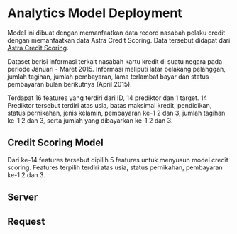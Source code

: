 # Analytics Model Deployment
Model ini dibuat dengan memanfaatkan data record nasabah pelaku credit dengan memanfaatkan data Astra Credit Scoring. Data tersebut didapat dari [Astra Credit Scoring](https://github.com/khairunisa6/Study-Case-Astra-Creditscore).

Dataset berisi informasi terkait nasabah kartu kredit di suatu negara pada periode Januari - Maret 2015. Informasi meliputi latar belakang pelanggan, jumlah tagihan, jumlah pembayaran, lama terlambat bayar dan status pembayaran bulan berikutnya (April 2015).

Terdapat 16 features yang terdiri dari ID, 14 prediktor dan 1 target. 14 Prediktor tersebut terdiri atas usia, batas maksimal kredit, pendidikan, status pernikahan, jenis kelamin, pembayaran ke-1 2 dan 3, jumlah tagihan ke-1 2 dan 3, serta jumlah yang dibayarkan ke-1 2 dan 3.

## Credit Scoring Model
Dari ke-14 features tersebut dipilih 5 features untuk menyusun model credit scoring. Features terpilih terdiri atas usia, status pernikahan, pembayaran ke-1 2 dan 3.


## Server
## Request
